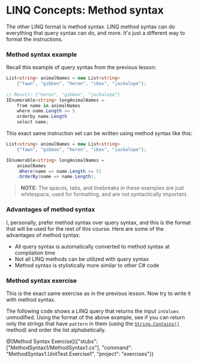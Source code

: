 [//]: # (GENERATED FILE -- DO NOT EDIT)
# LINQ Concepts: Method syntax
The other LINQ format is method syntax. LINQ method syntax can do everything that query syntax can do, and more. It's just a different way to format the instructions.

### Method syntax example
Recall this example of query syntax from the previous lesson:

```csharp
List<string> animalNames = new List<string>
    {"fawn", "gibbon", "heron", "ibex", "jackalope"};
    
// Result: {"heron", "gibbon", "jackalope"}
IEnumerable<string> longAnimalNames =
    from name in animalNames
    where name.Length >= 5
    orderby name.Length
    select name;
```

This exact same instruction set can be written using method syntax like this:

```csharp
List<string> animalNames = new List<string>
    {"fawn", "gibbon", "heron", "ibex", "jackalope"};

IEnumerable<string> longAnimalNames =
    animalNames
    .Where(name => name.Length >= 5)
    .OrderBy(name => name.Length);
```

> **NOTE:** The spaces, tabs, and linebreaks in these examples are just whitespace, used for formatting, and are not syntactically important.

### Advantages of method syntax

I, personally, prefer method syntax over query syntax, and this is the format that will be used for the rest of this course. Here are some of the advantages of method syntax:

 - All query syntax is automatically converted to method syntax at compilation time
 - Not all LINQ methods can be utilized with query syntax
 - Method syntax is stylistically more similar to other C# code

### Method syntax exercise

This is the exact same exercise as in the previous lesson. Now try to write it with method syntax.

The following code shows a LINQ query that returns the input `inValues` unmodified. Using the format of the above example, see if you can return only the strings that have `pattern` in them (using the [`String.Contains()`](https://msdn.microsoft.com/en-us/library/dy85x1sa%28v=vs.110%29.aspx) method) and order the list alphabetically.

@[Method Syntax Exercise]({"stubs": ["MethodSyntax1/MethodSyntax1.cs"], "command": "MethodSyntax1.UnitTest.Exercise1", "project": "exercises"})
